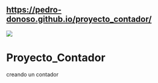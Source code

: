 ## https://pedro-donoso.github.io/proyecto_contador/

![](https://user-images.githubusercontent.com/68760595/128277078-c17d32af-37e5-48ae-aa71-8a2040f2e5f7.PNG)

# Proyecto\_Contador

creando un contador
